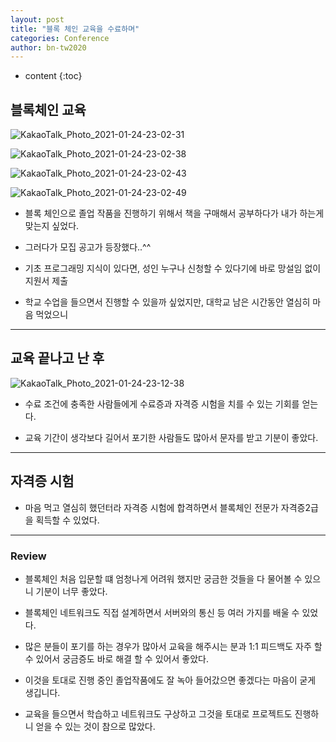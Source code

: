 ```yaml
---
layout: post
title: "블록 체인 교육을 수료하며"
categories: Conference
author: bn-tw2020
---
```

* content
{:toc}






## 블록체인 교육

![KakaoTalk_Photo_2021-01-24-23-02-31](https://user-images.githubusercontent.com/66770613/105632782-6fe12c80-5e98-11eb-891e-f4fdf4135880.jpeg)


![KakaoTalk_Photo_2021-01-24-23-02-38](https://user-images.githubusercontent.com/66770613/105632818-956e3600-5e98-11eb-895b-b39a134bd083.jpeg)


![KakaoTalk_Photo_2021-01-24-23-02-43](https://user-images.githubusercontent.com/66770613/105632863-ca7a8880-5e98-11eb-9a86-d4efeb725d96.jpeg)

![KakaoTalk_Photo_2021-01-24-23-02-49](https://user-images.githubusercontent.com/66770613/105632867-ce0e0f80-5e98-11eb-9627-a3903414761f.jpeg)

* 블록 체인으로 졸업 작품을 진행하기 위해서 책을 구매해서 공부하다가 내가 하는게 맞는지 싶었다.

* 그러다가 모집 공고가 등장했다..^^

* 기초 프로그래밍 지식이 있다면, 성인 누구나 신청할 수 있다기에 바로 망설임 없이 지원서 제출

* 학교 수업을 들으면서 진행할 수 있을까 싶었지만, 대학교 남은 시간동안 열심히 마음 먹었으니

---

## 교육 끝나고 난 후

![KakaoTalk_Photo_2021-01-24-23-12-38](https://user-images.githubusercontent.com/66770613/105633033-ad928500-5e99-11eb-9689-88b2e74af277.jpeg)

* 수료 조건에 충족한 사람들에게 수료증과 자격증 시험을 치를 수 있는 기회를 얻는다.

* 교육 기간이 생각보다 길어서 포기한 사람들도 많아서 문자를 받고 기분이 좋았다.

---

## 자격증 시험

* 마음 먹고 열심히 했던터라 자격증 시험에 합격하면서 블록체인 전문가 자격증2급을 획득할 수 있었다.

---

### Review

* 블록체인 처음 입문할 떄 엄청나게 어려워 했지만 궁금한 것들을 다 물어볼 수 있으니 기분이 너무 좋았다.

* 블록체인 네트워크도 직접 설계하면서 서버와의 통신 등 여러 가지를 배울 수 있었다.

* 많은 분들이 포기를 하는 경우가 많아서 교육을 해주시는 분과 1:1 피드백도 자주 할 수 있어서 궁금증도 바로 해결 할 수 있어서 좋았다.

* 이것을 토대로 진행 중인 졸업작품에도 잘 녹아 들어갔으면 좋겠다는 마음이 굳게 생깁니다.

* 교육을 들으면서 학습하고 네트워크도 구상하고 그것을 토대로 프로젝트도 진행하니 얻을 수 있는 것이 참으로 많았다.
